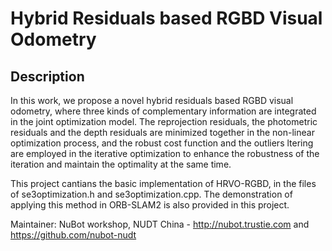 # Hybrid Residuals based RGBD Visual Odometry
## Description
  In this work, we propose a novel hybrid residuals based RGBD visual odometry, where three kinds of complementary information are integrated in the joint optimization model. The reprojection residuals, the photometric residuals and the depth residuals are minimized together in the non-linear optimization process, and the robust cost function and the outliers ltering are employed in the iterative optimization to enhance the robustness of the iteration and maintain the optimality at the same time.
  
  This project cantians the basic implementation of HRVO-RGBD, in the files of se3optimization.h and se3optimization.cpp. The demonstration of applying this method in ORB-SLAM2 is also provided in this project.
  
  Maintainer: NuBot workshop, NUDT China - http://nubot.trustie.com and https://github.com/nubot-nudt
